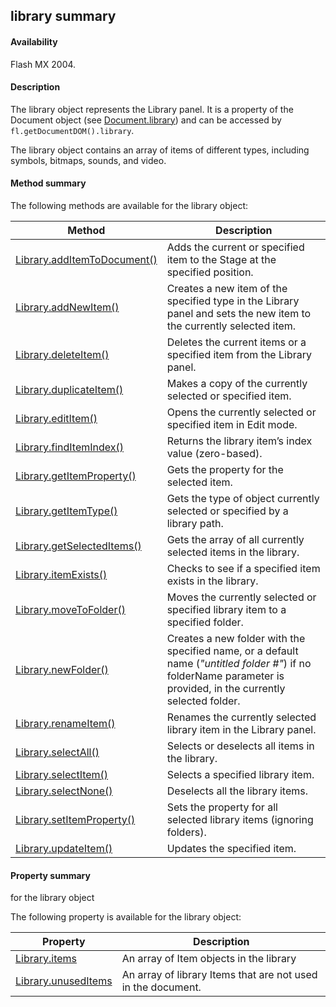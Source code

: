 ## library summary

#### Availability

Flash MX 2004.

#### Description

The library object represents the Library panel. It is a property of the Document object (see [Document.library](../Document_object/Document98.md)) and can be accessed by `fl.getDocumentDOM().library`.

The library object contains an array of items of different types, including symbols, bitmaps, sounds, and video.

#### Method summary

The following methods are available for the library object:

| **Method** | **Description** |
| --- | --- |
| [Library.addItemToDocument()](../Library_object/Library.md) | Adds the current or specified item to the Stage at the specified position. |
| [Library.addNewItem()](../Library_object/Library1.md) | Creates a new item of the specified type in the Library panel and sets the new item to the currently selected item. |
| [Library.deleteItem()](../Library_object/Library2.md) | Deletes the current items or a specified item from the Library panel. |
| [Library.duplicateItem()](../Library_object/Library3.md) | Makes a copy of the currently selected or specified item. |
| [Library.editItem()](../Library_object/Library4.md) | Opens the currently selected or specified item in Edit mode. |
| [Library.findItemIndex()](../Library_object/Library5.md) | Returns the library item’s index value (zero-based). |
| [Library.getItemProperty()](../Library_object/Library6.md) | Gets the property for the selected item. |
| [Library.getItemType()](../Library_object/Library7.md) | Gets the type of object currently selected or specified by a library path. |
| [Library.getSelectedItems()](../Library_object/Library8.md) | Gets the array of all currently selected items in the library. |
| [Library.itemExists()](../Library_object/Library9.md) | Checks to see if a specified item exists in the library. |
| [Library.moveToFolder()](../Library_object/Library11.md) | Moves the currently selected or specified library item to a specified folder. |
| [Library.newFolder()](../Library_object/Library12.md) | Creates a new folder with the specified name, or a default name (*"untitled folder \#"*) if no folderName parameter is provided, in the currently selected folder. |
| [Library.renameItem()](../Library_object/Library13.md) | Renames the currently selected library item in the Library panel. |
| [Library.selectAll()](../Library_object/Library14.md) | Selects or deselects all items in the library. |
| [Library.selectItem()](../Library_object/Library15.md) | Selects a specified library item. |
| [Library.selectNone()](../Library_object/Library16.md) | Deselects all the library items. |
| [Library.setItemProperty()](../Library_object/Library17.md) | Sets the property for all selected library items (ignoring folders). |
| [Library.updateItem()](../Library_object/Library19.md) | Updates the specified item. |

#### Property summary

for the library object

The following property is available for the library object:

| **Property** | **Description** |
| --- | --- |
| [Library.items](../Library_object/Library10.md) | An array of Item objects in the library |
| [Library.unusedItems](../Library_object/Library18.md) | An array of library Items that are not used in the document. |
